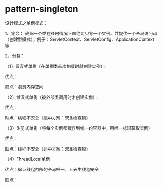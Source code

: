 # pattern-singleton

设计模式之单例模式：

1、定义：
确保一个类在任何情况下都绝对只有一个实例，并提供一个全局访问点（创建型模式），例子：ServletContext、ServletConfig、ApplicationContext等

2、分类：

（1）饿汉式单例（在单例类首次加载时就创建实例）：

优点：

缺点：浪费内存空间

（2）懒汉式单例（被外部类调用时才创建实例）：

优点：

缺点：线程不安全（适中方案：双重检查锁）

（3）注册式单例（将每个实例都缓存到统一的容器中，用唯一标识获取实例）

优点：

缺点：线程不安全（适中方案：双重检查锁）

（4）ThreadLocal单例

优点：保证线程内部的全局唯一，且天生线程安全

缺点：



